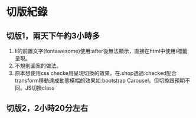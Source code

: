 # 切版紀錄
## 切版1，兩天下午約3小時多
1. li的前置文字(fontawesome)使用:after後無法顯示，直接在html中使用i標籤呈現。
2. 不規則圖案的做法。
3. 原本想使用css checke用呈現切換的效果，在.shop透過:checked配合transform移動達成動態橫幅的效果如:bootstrap Carousel。但切換跟預期不同。JS切換class
## 切版2，2小時20分左右
